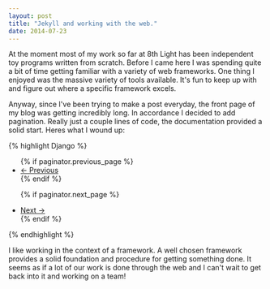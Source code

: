 ```yaml
---
layout: post
title: "Jekyll and working with the web."
date: 2014-07-23
---
```


At the moment most of my work so far at 8th Light has been independent toy programs written from scratch. Before I came here I was spending quite a bit of time getting familiar with a variety of web frameworks. One thing I enjoyed was the massive variety of tools available. It's fun to keep up with and figure out where a specific framework excels. 

Anyway, since I've been trying to make a post everyday, the front page of my blog was getting incredibly long. In accordance I decided to add pagination. Really just a couple lines of code, the documentation provided a solid start. Heres what I wound up:

{% highlight Django %}
<ul class="pager">
  {% if paginator.previous_page %}
		<li class="previous"><a href="{{ paginator.previous_page_path | prepend: site.baseurl | replace: '//', '/' }}">&larr; Previous</a></li>
  {% endif %}

  {% if paginator.next_page %}
		<li class="next"><a href="{{ paginator.next_page_path | prepend: site.baseurl | replace: '//', '/' }}">Next &rarr;</a></li>
  {% endif %}
</ul>
{% endhighlight %}

I like working in the context of a framework. A well chosen framework provides a solid foundation and procedure for getting something done. It seems as if a lot of our work is done through the web and I can't wait to get back into it and working on a team! 